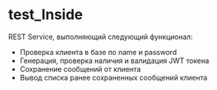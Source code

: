 # test_Inside

REST Service, выполняющий следующий функционал:
- Проверка клиента в базе по name и password
- Генерация, проверка наличия и валидация JWT токена
- Сохранение сообщений от клиента
- Вывод списка ранее сохраненных сообщений клиента
